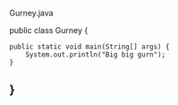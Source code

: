 Gurney.java

public class Gurney {

    public static void main(String[] args) {
        System.out.println("Big big gurn");
    }
    
}
----------

